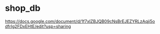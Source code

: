 # shop_db
https://docs.google.com/document/d/1f7xIZBJQB09cNsBrEJEZYRLzAqji5odfrIg2FDxEHtE/edit?usp=sharing